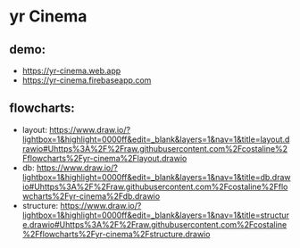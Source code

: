 # yr Cinema

## demo:

- https://yr-cinema.web.app
- https://yr-cinema.firebaseapp.com

## flowcharts:

- layout: https://www.draw.io/?lightbox=1&highlight=0000ff&edit=_blank&layers=1&nav=1&title=layout.drawio#Uhttps%3A%2F%2Fraw.githubusercontent.com%2Fcostaline%2Fflowcharts%2Fyr-cinema%2Flayout.drawio
- db: https://www.draw.io/?lightbox=1&highlight=0000ff&edit=_blank&layers=1&nav=1&title=db.drawio#Uhttps%3A%2F%2Fraw.githubusercontent.com%2Fcostaline%2Fflowcharts%2Fyr-cinema%2Fdb.drawio
- structure: https://www.draw.io/?lightbox=1&highlight=0000ff&edit=_blank&layers=1&nav=1&title=structure.drawio#Uhttps%3A%2F%2Fraw.githubusercontent.com%2Fcostaline%2Fflowcharts%2Fyr-cinema%2Fstructure.drawio
